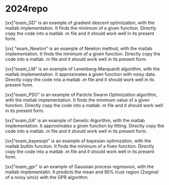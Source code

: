 # 2024repo

[xx]"exam_GD" is an example of gradient descent optimization, with the matlab implementation.
It finds the minimum of a given function. Directly copy the code into a matlab .m file and
it should work well in its present form. 

[xx] "exam_Newton" is an example of Newton method, with the matlab implementation.
It finds the minimum of a given function. Directly copy the code into a matlab .m file and
it should work well in its present form. 

[xx]"exam_LM" is an example of Levenberg–Marquardt algorithm, with the matlab implementation.
It approximates a given function with noisy data. Directly copy the code into a matlab .m file and
it should work well in its present form. 

[xx]"exam_PSO" is an example of Particle Swarm Optimization algorithm, with the matlab implementation.
It finds the minimum value of a given function. Directly copy the code into a matlab .m file and
it should work well in its present form. 

[xx]"exam_GA" is an example of Genetic Algorithm, with the matlab implementation.
It approximates a given function by fitting. Directly copy the code into a matlab .m file and
it should work well in its present form. 

[xx]"exam_bayesopt" is an example of bayesian optimization, with the matlab builtin function. 
It finds the minimum of a fiven function. Directly copy the code into a matlab .m file and it 
should work well in its present form. 

[xx]"exam_gpr" is an example of Gaussian process regression, with the matlab implementatin. 
It predicts the mean and 95% trust region (2sigma) of a noisy sin(x) with the GPR algorithm.   

